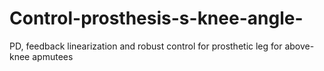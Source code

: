# Control-prosthesis-s-knee-angle-
PD, feedback linearization and robust control for prosthetic leg for above-knee apmutees
